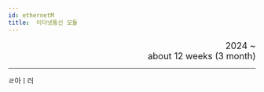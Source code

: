 ```yaml
---
id: ethernetM
title:  이더넷통신 모듈
---
```


<div align="right">
  <font size="4">
    2024 ~ <br/>
		about 12 weeks (3 month)
  </font>
</div>

---

ㄹ아ㅣ러
